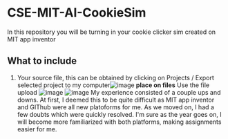 # CSE-MIT-AI-CookieSim

In this repository you will be turning in your cookie clicker sim created on MIT app inventor

## What to include

1. Your source file, this can be obtained by clicking on Projects / Export selected project to my computer![image](https://github.com/user-attachments/assets/f99cff16-16e3-4e1e-afc7-9da69f0e47f4) __place on files__ Use the file upload
![image](https://github.com/user-attachments/assets/cc108f6d-4e6b-4fdc-bbc9-03af071d2a3a)
![image](https://github.com/user-attachments/assets/87571ace-4f6a-40f0-93ac-073ded96f89e)
My experience consisted of a couple ups and downs. At first, I deemed this to be quite difficult as MIT app inventor and GIThub were all new platoforms for me. As we moved on, I had a few doubts which were quickly resolved. I'm sure as the year goes on, I will become more familiarized with both platforms, making assignments easier for me. 
